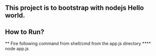 ## This project is to bootstrap with nodejs Hello world.

## How to Run?
** Fire following command from shell/cmd from the app.js directory
**** node app.js